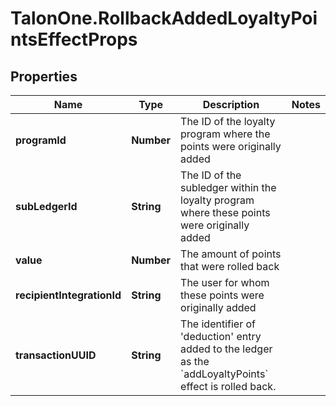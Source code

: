# TalonOne.RollbackAddedLoyaltyPointsEffectProps

## Properties

Name | Type | Description | Notes
------------ | ------------- | ------------- | -------------
**programId** | **Number** | The ID of the loyalty program where the points were originally added | 
**subLedgerId** | **String** | The ID of the subledger within the loyalty program where these points were originally added | 
**value** | **Number** | The amount of points that were rolled back | 
**recipientIntegrationId** | **String** | The user for whom these points were originally added | 
**transactionUUID** | **String** | The identifier of &#39;deduction&#39; entry added to the ledger as the &#x60;addLoyaltyPoints&#x60; effect is rolled back. | 


